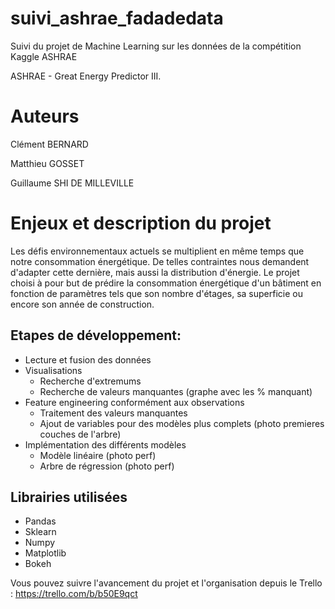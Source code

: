 # suivi_ashrae_fadadedata
Suivi du projet de Machine Learning sur les données de la compétition Kaggle ASHRAE

ASHRAE - Great Energy Predictor III.

# Auteurs 

Clément BERNARD

Matthieu GOSSET

Guillaume SHI DE MILLEVILLE

# Enjeux et description du projet

Les défis environnementaux actuels se multiplient en même temps que notre consommation énergétique. De telles contraintes nous demandent d'adapter cette dernière, mais aussi la distribution d'énergie. Le projet choisi à pour but de prédire la consommation énergétique d'un bâtiment en fonction de paramètres tels que son nombre d'étages, sa superficie ou encore son année de construction. 

## Etapes de développement:

 * Lecture et fusion des données
 * Visualisations 
    * Recherche d'extremums
    * Recherche de valeurs manquantes (graphe avec les % manquant)
 * Feature engineering conformément aux observations
     *  Traitement des valeurs manquantes
     *  Ajout de variables pour des modèles plus complets (photo premieres couches de l'arbre)
 * Implémentation des différents modèles
    * Modèle linéaire (photo perf)
    * Arbre de régression (photo perf)


##  Librairies utilisées

* Pandas
* Sklearn
* Numpy
* Matplotlib
* Bokeh

Vous pouvez suivre l'avancement du projet et l'organisation depuis le Trello : https://trello.com/b/b50E9qct
